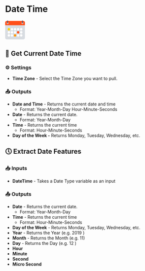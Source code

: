 # Date Time

![Get the current date and time.](../../.gitbook/assets/datetime.png)

## 📅 Get Current Date Time

### ⚙ Settings

* **Time Zone** - Select the Time Zone you want to pull. 

### 📤 Outputs

* **Date and Time** - Returns the current date and time
  * Format: Year-Month-Day Hour-Minute-Seconds
* **Date**  - Returns the current date.
  * Format: Year-Month-Day
* **Time** - Returns the current time
  * Format: Hour-Minute-Seconds
* **Day of the Week -** Returns Monday, Tuesday, Wednesday, etc.

## 🕔 Extract Date Features

### 📥 Inputs

* **DateTime** - Takes a Date Type variable as an input

### 📤 Outputs

* **Date** - Returns the current date.
  * Format: Year-Month-Day
* **Time** - Returns the current time
  * Format: Hour-Minute-Seconds
* **Day of the Week** - Returns Monday, Tuesday, Wednesday, etc.
* **Year** - Returns the Year \(e.g. 2019 \)
* **Month** - Returns the Month \(e.g. 11\)
* **Day** - Returns the Day \(e.g. 12 \)
* **Hour**
* **Minute** 
* **Second**
* **Micro Second**

